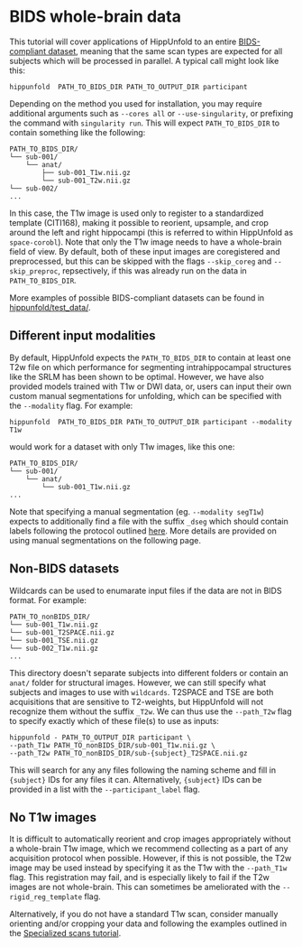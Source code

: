 # BIDS whole-brain data

This tutorial will cover applications of HippUnfold to an entire
[BIDS-compliant dataset](https://bids.neuroimaging.io/), meaning that
the same scan types are expected for all subjects which will be
processed in parallel. A typical call might look like this:

    hippunfold  PATH_TO_BIDS_DIR PATH_TO_OUTPUT_DIR participant 

Depending on the method you used for installation, you may require
additional arguments such as `--cores all` or `--use-singularity`, or
prefixing the command with `singularity run`. This will expect
`PATH_TO_BIDS_DIR` to contain something like the following:

    PATH_TO_BIDS_DIR/
    └── sub-001/
        └── anat/
            ├── sub-001_T1w.nii.gz
            └── sub-001_T2w.nii.gz
    └── sub-002/
    ...

In this case, the T1w image is used only to register to a standardized
template (CITI168), making it possible to reorient, upsample, and crop
around the left and right hippocampi (this is referred to within
HippUnfold as `space-corobl`). Note that only the T1w image needs to
have a whole-brain field of view. By default, both of these input images
are coregistered and preprocessed, but this can be skipped with the
flags `--skip_coreg` and `--skip_preproc`, repsectively, if this was
already run on the data in `PATH_TO_BIDS_DIR`.

More examples of possible BIDS-compliant datasets can be found in
[hippunfold/test\_data/](https://github.com/khanlab/hippunfold/tree/master/test_data).

## Different input modalities 
By default, HippUnfold expects the `PATH_TO_BIDS_DIR` to contain at least
one T2w file on which performance for segmenting intrahippocampal
structures like the SRLM has been shown to be optimal. However, we have
also provided models trained with T1w or DWI data, or, users can input
their own custom manual segmentations for unfolding, which can be
specified with the `--modality` flag. For example:

    hippunfold  PATH_TO_BIDS_DIR PATH_TO_OUTPUT_DIR participant --modality T1w

would work for a dataset with only T1w images, like this one:

    PATH_TO_BIDS_DIR/
    └── sub-001/
        └── anat/
            └── sub-001_T1w.nii.gz
    ...

Note that specifying a manual segmentation (eg. `--modality segT1w`)
expects to additionally find a file with the suffix `_dseg` which should
contain labels following the protocol outlined
[here](https://ars.els-cdn.com/content/image/1-s2.0-S1053811917309977-mmc1.pdf).
More details are provided on using manual segmentations on the following
page.

## Non-BIDS datasets

Wildcards can be used to enumarate input files if the data are not in
BIDS format. For example:

    PATH_TO_nonBIDS_DIR/
    └── sub-001_T1w.nii.gz
    └── sub-001_T2SPACE.nii.gz
    └── sub-001_TSE.nii.gz
    └── sub-002_T1w.nii.gz
    ...

This directory doesn\'t separate subjects into different folders or
contain an `anat/` folder for structural images. However, we can still
specify what subjects and images to use with `wildcards`. T2SPACE and
TSE are both acquisitions that are sensitive to T2-weights, but
HippUnfold will not recognize them without the suffix `_T2w`. We can
thus use the `--path_T2w` flag to specify exactly which of these file(s)
to use as inputs:

    hippunfold - PATH_TO_OUTPUT_DIR participant \
    --path_T1w PATH_TO_nonBIDS_DIR/sub-001_T1w.nii.gz \
    --path_T2w PATH_TO_nonBIDS_DIR/sub-{subject}_T2SPACE.nii.gz

This will search for any any files following the naming scheme and fill
in `{subject}` IDs for any files it can. Alternatively, `{subject}` IDs
can be provided in a list with the `--participant_label` flag.

## No T1w images

It is difficult to automatically reorient and crop images appropriately
without a whole-brain T1w image, which we recommend collecting as a part
of any acquisition protocol when possible. However, if this is not
possible, the T2w image may be used instead by specifying it as the T1w
with the `--path_T1w` flag. This registration may fail, and is
especially likely to fail if the T2w images are not whole-brain. This
can sometimes be ameliorated with the `--rigid_reg_template` flag.

Alternatively, if you do not have a standard T1w scan, consider manually
orienting and/or cropping your data and following the examples outlined
in the [Specialized scans
tutorial](specializedScans.md).
